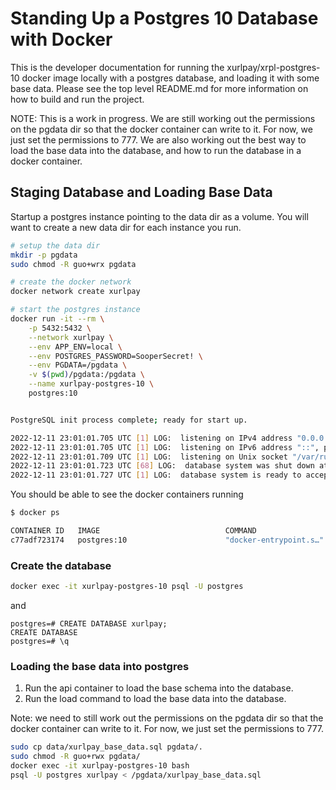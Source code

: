 # Standing Up a Postgres 10 Database with Docker
This is the developer documentation for running the xurlpay/xrpl-postgres-10 docker image locally with a postgres database, and loading it with some base data. Please see the top level README.md for more information on how to build and run the project.

NOTE: This is a work in progress. We are still working out the permissions on the pgdata dir so that the docker container can write to it. For now, we just set the permissions to 777. We are also working out the best way to load the base data into the database, and how to run the database in a docker container.

## Staging Database and Loading Base Data 
Startup a postgres instance pointing to the data dir as a volume. You will want to create a new data dir for each instance you run.

```bash
# setup the data dir
mkdir -p pgdata
sudo chmod -R guo+wrx pgdata

# create the docker network
docker network create xurlpay

# start the postgres instance
docker run -it --rm \
    -p 5432:5432 \
    --network xurlpay \
    --env APP_ENV=local \
    --env POSTGRES_PASSWORD=SooperSecret! \
    --env PGDATA=/pgdata \
    -v $(pwd)/pgdata:/pgdata \
    --name xurlpay-postgres-10 \
    postgres:10


PostgreSQL init process complete; ready for start up.

2022-12-11 23:01:01.705 UTC [1] LOG:  listening on IPv4 address "0.0.0.0", port 5432
2022-12-11 23:01:01.705 UTC [1] LOG:  listening on IPv6 address "::", port 5432
2022-12-11 23:01:01.709 UTC [1] LOG:  listening on Unix socket "/var/run/postgresql/.s.PGSQL.5432"
2022-12-11 23:01:01.723 UTC [68] LOG:  database system was shut down at 2022-12-11 23:01:01 UTC
2022-12-11 23:01:01.727 UTC [1] LOG:  database system is ready to accept connections

```

You should be able to see the docker containers running

```bash
$ docker ps

CONTAINER ID   IMAGE                            COMMAND                  CREATED          STATUS          PORTS                                       NAMES
c77adf723174   postgres:10                      "docker-entrypoint.s…"   47 seconds ago   Up 46 seconds   0.0.0.0:5432->5432/tcp, :::5432->5432/tcp   xurlpay-postgres-10
```

### Create the database
```bash
docker exec -it xurlpay-postgres-10 psql -U postgres

```

and 

```postgresql
postgres=# CREATE DATABASE xurlpay;
CREATE DATABASE
postgres=# \q
```

### Loading the base data into postgres
1. Run the api container to load the base schema into the database.
2. Run the load command to load the base data into the database.

Note: we need to still work out the permissions on the pgdata dir so that the docker container can write to it. For now, we just set the permissions to 777.

```bash
sudo cp data/xurlpay_base_data.sql pgdata/.
sudo chmod -R guo+rwx pgdata/
docker exec -it xurlpay-postgres-10 bash
psql -U postgres xurlpay < /pgdata/xurlpay_base_data.sql
```
